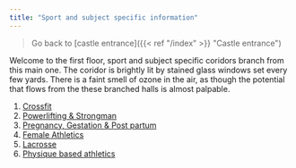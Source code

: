 ```yaml
---
title: "Sport and subject specific information"
---
```

>Go back to [castle entrance]({{< ref "/index" >}} "Castle entrance")

Welcome to the first floor, sport and subject specific coridors branch from this main one.
The coridor is brightly lit by stained glass windows set every few yards. There is a faint
smell of ozone in the air, as though the potential that flows from the these branched halls is almost palpable. 

1. [Crossfit](Crossfit.md)
2. [Powerlifting & Strongman](Powerlifting%20&%20Strongman.md)
3. [Pregnancy, Gestation & Post partum](Pregnancy,%20Gestation%20&%20Post%20partum.md)
4. [Female Athletics](Female%20Athletics)
5. [Lacrosse](Lacrosse)
6. [Physique based athletics](Physique%20based%20athletics.md) 